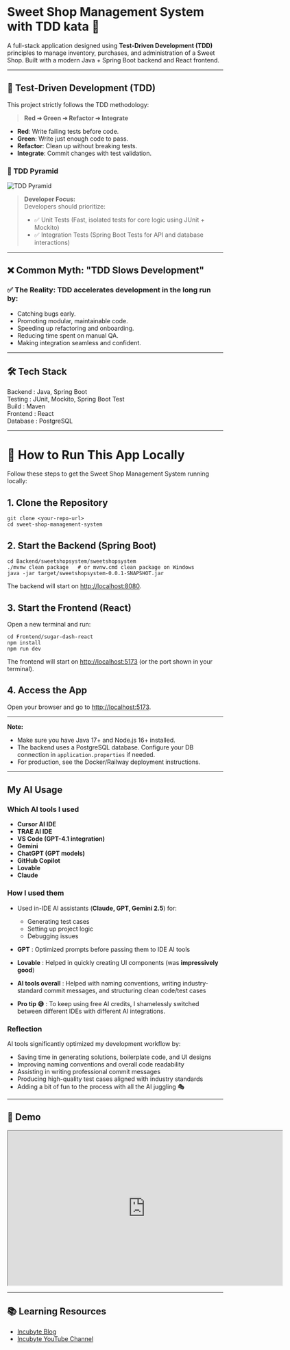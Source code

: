 # Sweet Shop Management System with TDD kata 🥋

A full-stack application designed using **Test-Driven Development (TDD)** principles to manage inventory, purchases, and administration of a Sweet Shop. Built with a modern Java + Spring Boot backend and React frontend.

---

## 🧪 Test-Driven Development (TDD)

This project strictly follows the TDD methodology:

> **Red ➜ Green ➜ Refactor ➜ Integrate**

- **Red**: Write failing tests before code.
- **Green**: Write just enough code to pass.
- **Refactor**: Clean up without breaking tests.
- **Integrate**: Commit changes with test validation.

### 🔺 TDD Pyramid

![TDD Pyramid](https://drive.google.com/uc?id=11S1ZE3lEyG9olij-snCpCfUIG1UhVKYL)

> **Developer Focus:**  
> Developers should prioritize:
>
> - ✅ Unit Tests (Fast, isolated tests for core logic using JUnit + Mockito)
> - ✅ Integration Tests (Spring Boot Tests for API and database interactions)

---

## ❌ Common Myth: "TDD Slows Development"

### ✅ The Reality: TDD accelerates development in the long run by:

- Catching bugs early.
- Promoting modular, maintainable code.
- Speeding up refactoring and onboarding.
- Reducing time spent on manual QA.
- Making integration seamless and confident.

---

## 🛠 Tech Stack

Backend : Java, Spring Boot  
 Testing : JUnit, Mockito, Spring Boot Test  
 Build : Maven  
 Frontend : React  
 Database : PostgreSQL  

---

# 🚀 How to Run This App Locally

Follow these steps to get the Sweet Shop Management System running locally:

## 1. Clone the Repository

```
git clone <your-repo-url>
cd sweet-shop-management-system
```

## 2. Start the Backend (Spring Boot)

```
cd Backend/sweetshopsystem/sweetshopsystem
./mvnw clean package   # or mvnw.cmd clean package on Windows
java -jar target/sweetshopsystem-0.0.1-SNAPSHOT.jar
```
The backend will start on [http://localhost:8080](http://localhost:8080).

## 3. Start the Frontend (React)

Open a new terminal and run:

```
cd Frontend/sugar-dash-react
npm install
npm run dev
```
The frontend will start on [http://localhost:5173](http://localhost:5173) (or the port shown in your terminal).

## 4. Access the App

Open your browser and go to [http://localhost:5173](http://localhost:5173).

---

**Note:**
- Make sure you have Java 17+ and Node.js 16+ installed.
- The backend uses a PostgreSQL database. Configure your DB connection in `application.properties` if needed.
- For production, see the Docker/Railway deployment instructions.

---

## My AI Usage

### **Which AI tools I used**

* **Cursor AI IDE**
* **TRAE AI IDE**
* **VS Code (GPT-4.1 integration)**
* **Gemini**
* **ChatGPT (GPT models)**
* **GitHub Copilot**
* **Lovable**
* **Claude**

### **How I used them**

* Used in-IDE AI assistants (**Claude, GPT, Gemini 2.5**) for:

  * Generating test cases
  * Setting up project logic
  * Debugging issues
* **GPT** : Optimized prompts before passing them to IDE AI tools
* **Lovable** : Helped in quickly creating UI components (was **impressively good**)
* **AI tools overall** : Helped with naming conventions, writing industry-standard commit messages, and structuring clean code/test cases
* **Pro tip 😅** : To keep using free AI credits, I shamelessly switched between different IDEs with different AI integrations.

### **Reflection**

AI tools significantly optimized my development workflow by:

* Saving time in generating solutions, boilerplate code, and UI designs
* Improving naming conventions and overall code readability
* Assisting in writing professional commit messages
* Producing high-quality test cases aligned with industry standards
* Adding a bit of fun to the process with all the AI juggling 🎭

---

## 🎥 Demo

<iframe src="https://drive.google.com/file/d/15fl6DO7fcn3tdwiiw-1ol8ulBkEIwEbe/preview" width="640" height="360" allow="autoplay"></iframe>

---

## 📚 Learning Resources

- [Incubyte Blog](https://blog.incubyte.co/blog/a-practical-approach-to-test-driven-development-beyond-red-green-refactor/)
- [Incubyte YouTube Channel](https://www.youtube.com/@incubyte_co)
